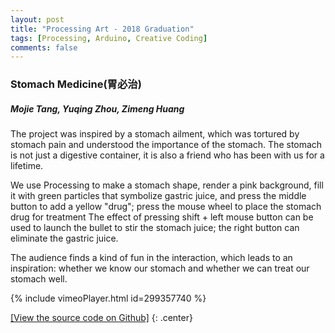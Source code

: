 ```yaml
---
layout: post
title: "Processing Art - 2018 Graduation"
tags: [Processing, Arduino, Creative Coding]
comments: false
---
```


### Stomach Medicine(胃必治)

##### Mojie Tang, Yuqing Zhou, Zimeng Huang

The project was inspired by a stomach ailment, which was tortured by stomach pain and understood the importance of the stomach. The stomach is not just a digestive container, it is also a friend who has been with us for a lifetime.

We use Processing to make a stomach shape, render a pink background, fill it with green particles that symbolize gastric juice, and press the middle button to add a yellow "drug"; press the mouse wheel to place the stomach drug for treatment The effect of pressing shift + left mouse button can be used to launch the bullet to stir the stomach juice; the right button can eliminate the gastric juice.

The audience finds a kind of fun in the interaction, which leads to an inspiration: whether we know our stomach and whether we can treat our stomach well.

{% include vimeoPlayer.html id=299357740 %}

[[View the source code on Github]](https://www.google.com)
{: .center}
